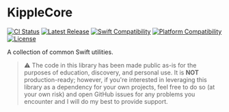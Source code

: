 # KippleCore

[![CI Status](https://github.com/swift-kipple/Core/actions/workflows/tests.yml/badge.svg)](https://github.com/swift-kipple/Core/actions/workflows/tests.yml)
[![Latest Release](https://img.shields.io/github/v/tag/swift-kipple/Core?color=blue&label=)](https://github.com/swift-kipple/Core/tags)
[![Swift Compatibility](https://img.shields.io/endpoint?url=https%3A%2F%2Fswiftpackageindex.com%2Fapi%2Fpackages%2Fswift-kipple%2FCore%2Fbadge%3Ftype%3Dswift-versions&label=)](https://swiftpackageindex.com/swift-kipple/Core)
[![Platform Compatibility](https://img.shields.io/endpoint?url=https%3A%2F%2Fswiftpackageindex.com%2Fapi%2Fpackages%2Fswift-kipple%2FCore%2Fbadge%3Ftype%3Dplatforms&label=)](https://swiftpackageindex.com/swift-kipple/Core)
[![License](https://img.shields.io/github/license/swift-kipple/Core?label=)](https://github.com/swift-kipple/Core/blob/main/LICENSE)

A collection of common Swift utilities.

> :warning: The code in this library has been made public as-is for the purposes of education, discovery, and personal use. It is **NOT** production-ready; however, if you're interested in leveraging this library as a dependency for your own projects, feel free to do so (at your own risk) and open GitHub issues for any problems you encounter and I will do my best to provide support.
